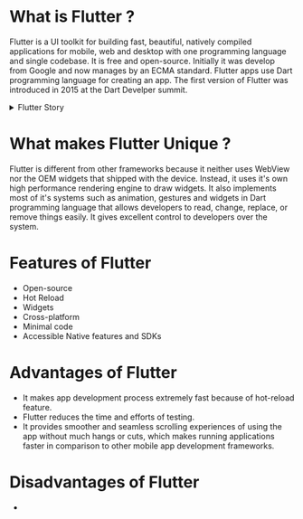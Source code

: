 # What is Flutter ?
  
Flutter is a UI toolkit for building fast, beautiful, natively compiled applications for mobile, web and desktop with one programming language and single codebase. It is free and open-source. Initially it was develop from Google and now manages by an ECMA standard. Flutter apps use Dart programming language for creating an app. The first version of Flutter was introduced in 2015 at the Dart Develper summit. 
<details>
<summary>Flutter Story</summary>
It was initially known as codename "Sky" and can run on android device. On December 2018, the first stable version of Flutter framework was released (Flutter 1.0)
  <img src="https://valianttechnosoft.com/wp-content/uploads/2020/01/brief-history-of-Flutter.png">
</details>
  
# What makes Flutter Unique ?
  
Flutter is different from other frameworks because it neither uses WebView nor the OEM widgets that shipped with the device. Instead, it uses it's own high performance rendering engine to draw widgets. It also implements most of it's systems such as animation, gestures and widgets in Dart programming language that allows developers to read, change, replace, or remove things easily. It gives excellent control to developers over the system. 
  
# Features of Flutter
  
- Open-source
- Hot Reload
- Widgets
- Cross-platform
- Minimal code
- Accessible Native features and SDKs
  
# Advantages of Flutter
  
- It makes app development process extremely fast because of hot-reload feature.
- Flutter reduces the time and efforts of testing.
- It provides smoother and seamless scrolling experiences of using the app without much hangs or cuts, which makes running applications faster in comparison to other mobile app development frameworks.
  
# Disadvantages of Flutter
  
- 
